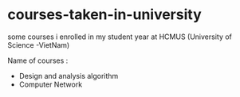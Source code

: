 # courses-taken-in-university
some courses i enrolled in my student year at HCMUS (University of Science -VietNam)

Name of courses :
- Design and analysis algorithm
- Computer Network
